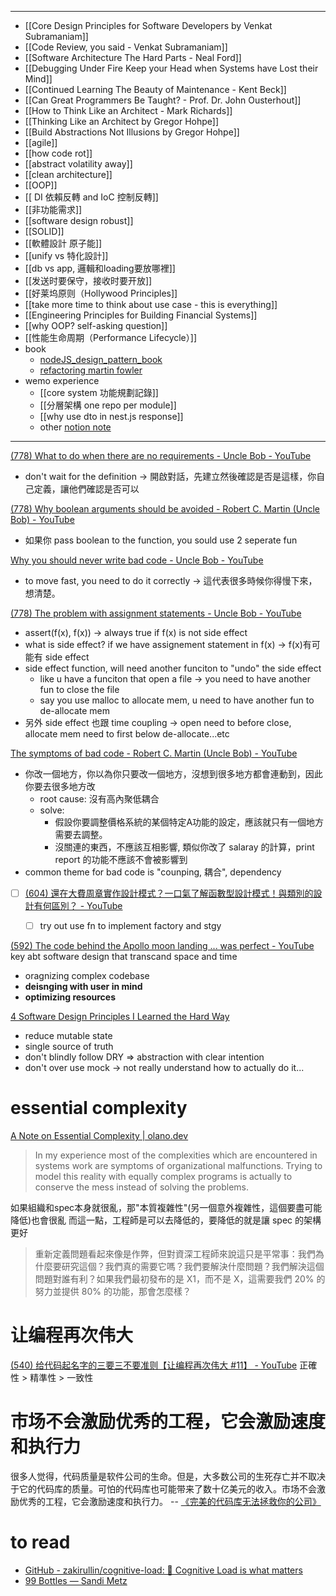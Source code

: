 




---
- [[Core Design Principles for Software Developers by Venkat Subramaniam]]
- [[Code Review, you said - Venkat Subramaniam]]
- [[Software Architecture The Hard Parts - Neal Ford]]
- [[Debugging Under Fire Keep your Head when Systems have Lost their Mind]]
- [[Continued Learning The Beauty of Maintenance - Kent Beck]] 
- [[Can Great Programmers Be Taught? - Prof. Dr. John Ousterhout]]
- [[How to Think Like an Architect - Mark Richards]]
- [[Thinking Like an Architect by Gregor Hohpe]]
- [[Build Abstractions Not Illusions by Gregor Hohpe]]
- [[agile]]
- [[how code rot]]
- [[abstract volatility away]]
- [[clean architecture]]
- [[OOP]]
- [[ DI 依賴反轉 and IoC 控制反轉]]
- [[非功能需求]]
- [[software design robust]]
- [[SOLID]]
- [[軟體設計 原子能]]
- [[unify vs 特化設計]]
- [[db vs app, 邏輯和loading要放哪裡]]
- [[发送时要保守，接收时要开放]]
- [[好莱坞原则（Hollywood Principles]]
- [[take more time to think about use case - this is everything]]
- [[Engineering Principles for Building Financial Systems]]
- [[why OOP? self-asking question]]
- [[性能生命周期（Performance Lifecycle）]]
- book
	- [nodeJS_design_pattern_book](https://www.notion.so/nture4388/nodeJS_design_pattern_book-f1a5791080ef48a5a736a13182bd04e1?pvs=4)
	- [refactoring martin fowler](https://www.notion.so/nture4388/refactoring-martin-fowler-f18019b736b44fc9b4f3f7e2fbb8da5d?pvs=4)
- wemo experience
	- [[core system 功能規劃記錄]]
	- [[分層架構 one repo per module]]
	- [[why use dto in nest.js response]]
	- other [notion note](https://www.notion.so/nture4388/better-design-1239df69750f8061836fc63324ce83dc?pvs=4)



---






[(778) What to do when there are no requirements - Uncle Bob - YouTube](https://www.youtube.com/watch?v=d2teQJzSh60)
- don't wait for the definition -> 開啟對話，先建立然後確認是否是這樣，你自己定義，讓他們確認是否可以


[(778) Why boolean arguments should be avoided - Robert C. Martin (Uncle Bob) - YouTube](https://www.youtube.com/watch?v=2Q9GRPxqCAk)
- 如果你 pass boolean to the function, you sould use 2 seperate fun



[Why you should never write bad code - Uncle Bob - YouTube](https://www.youtube.com/watch?v=HV1Kp-pj3fo)
- to move fast, you need to do it correctly -> 這代表很多時候你得慢下來，想清楚。


[(778) The problem with assignment statements - Uncle Bob - YouTube](https://www.youtube.com/watch?v=kdDDEHpS7ow)
- assert(f(x), f(x)) -> always true if f(x) is not side effect
- what is side effect?  if we have assignement statement in f(x) -> f(x)有可能有 side effect
- side effect function, will need another funciton to "undo" the side effect
	- like u have a funciton that open a file -> you need to have another fun to close the file
	- say you use malloc to allocate mem, u need to have another fun to de-allocate mem
- 另外 side effect 也跟 time coupling -> open need to before close, allocate mem need to first below de-allocate...etc



[The symptoms of bad code - Robert C. Martin (Uncle Bob) - YouTube](https://www.youtube.com/watch?v=vsQya8Ai1jw)
- 你改一個地方，你以為你只要改一個地方，沒想到很多地方都會連動到，因此你要去很多地方改
	- root cause: 沒有高內聚低耦合
	- solve: 
		- 假設你要調整價格系統的某個特定A功能的設定，應該就只有一個地方需要去調整。 
		- 沒關連的東西，不應該互相影響, 類似你改了 salaray 的計算，print report 的功能不應該不會被影響到
- common theme for bad code is "counping, 耦合", dependency





- [ ] [(604) 還在大費周章實作設計模式？一口氣了解函數型設計模式！與類別的設計有何區別？ - YouTube](https://www.youtube.com/watch?v=gFPVVKsDXdg)
	- [ ] try out use fn to implement factory and stgy



[(592) The code behind the Apollo moon landing ... was perfect - YouTube](https://www.youtube.com/watch?v=RnjTYBhAcfA)
key abt software design that transcand space and time
- oragnizing complex codebase
- **deisnging with user in mind**
- **optimizing resources**


[4 Software Design Principles I Learned the Hard Way](https://read.engineerscodex.com/p/4-software-design-principles-i-learned)
- reduce mutable state
- single source of truth
- don't blindly follow DRY => abstraction with clear intention
- don't over use mock -> not really understand how to actually do it...



# essential complexity
[A Note on Essential Complexity | olano.dev](https://olano.dev/blog/a-note-on-essential-complexity)
> In my experience most of the complexities which are encountered in systems work are symptoms of organizational malfunctions. Trying to model this reality with equally complex programs is actually to conserve the mess instead of solving the problems.

如果組織和spec本身就很亂，那"本質複雜性"(另一個意外複雜性，這個要盡可能降低)也會很亂
而這一點，工程師是可以去降低的，要降低的就是讓 spec 的架構更好

> 重新定義問題看起來像是作弊，但對資深工程師來說這只是平常事：我們為什麼要研究這個？我們真的需要它嗎？我們要解決什麼問題？我們解決這個問題對誰有利？如果我們最初發布的是 X1，而不是 X，這需要我們 20% 的努力並提供 80% 的功能，那會怎麼樣？



# 让编程再次伟大
[(540) 给代码起名字的三要三不要准则【让编程再次伟大 #11】 - YouTube](https://www.youtube.com/watch?v=Z02zGJcJ2EA&list=WL&index=2)
正確性 > 精準性 > 一致性





# 市场不会激励优秀的工程，它会激励速度和执行力
很多人觉得，代码质量是软件公司的生命。但是，大多数公司的生死存亡并不取决于它的代码库的质量。可怕的代码库也可能带来了数十亿美元的收入。市场不会激励优秀的工程，它会激励速度和执行力。
-- [《完美的代码库无法拯救你的公司》](https://www.catalystmonitor.com/blog/perfect-codebase-wont-save-your-company)



# to read
- [GitHub - zakirullin/cognitive-load: 🧠 Cognitive Load is what matters](https://github.com/zakirullin/cognitive-load)
- [99 Bottles — Sandi Metz](https://sandimetz.com/99bottles)
